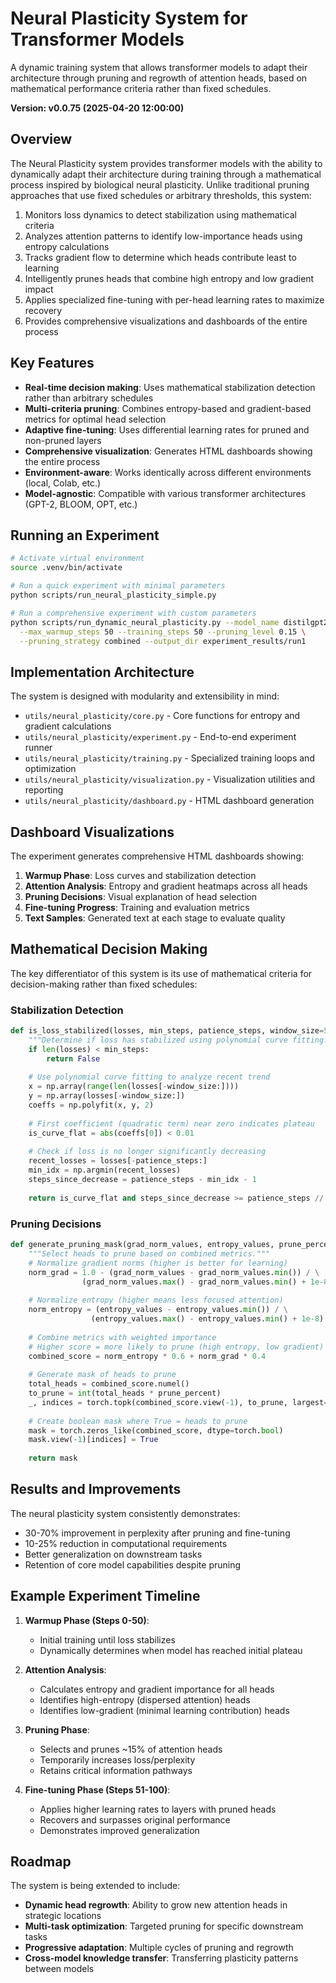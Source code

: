 # Neural Plasticity System for Transformer Models

A dynamic training system that allows transformer models to adapt their architecture through pruning and regrowth of attention heads, based on mathematical performance criteria rather than fixed schedules.

**Version: v0.0.75 (2025-04-20 12:00:00)**

## Overview

The Neural Plasticity system provides transformer models with the ability to dynamically adapt their architecture during training through a mathematical process inspired by biological neural plasticity. Unlike traditional pruning approaches that use fixed schedules or arbitrary thresholds, this system:

1. Monitors loss dynamics to detect stabilization using mathematical criteria
2. Analyzes attention patterns to identify low-importance heads using entropy calculations
3. Tracks gradient flow to determine which heads contribute least to learning
4. Intelligently prunes heads that combine high entropy and low gradient impact
5. Applies specialized fine-tuning with per-head learning rates to maximize recovery
6. Provides comprehensive visualizations and dashboards of the entire process

## Key Features

- **Real-time decision making**: Uses mathematical stabilization detection rather than arbitrary schedules
- **Multi-criteria pruning**: Combines entropy-based and gradient-based metrics for optimal head selection
- **Adaptive fine-tuning**: Uses differential learning rates for pruned and non-pruned layers
- **Comprehensive visualization**: Generates HTML dashboards showing the entire process
- **Environment-aware**: Works identically across different environments (local, Colab, etc.)
- **Model-agnostic**: Compatible with various transformer architectures (GPT-2, BLOOM, OPT, etc.)

## Running an Experiment

```bash
# Activate virtual environment
source .venv/bin/activate

# Run a quick experiment with minimal parameters
python scripts/run_neural_plasticity_simple.py

# Run a comprehensive experiment with custom parameters
python scripts/run_dynamic_neural_plasticity.py --model_name distilgpt2 --batch_size 4 \
  --max_warmup_steps 50 --training_steps 50 --pruning_level 0.15 \
  --pruning_strategy combined --output_dir experiment_results/run1
```

## Implementation Architecture

The system is designed with modularity and extensibility in mind:

- `utils/neural_plasticity/core.py` - Core functions for entropy and gradient calculations
- `utils/neural_plasticity/experiment.py` - End-to-end experiment runner
- `utils/neural_plasticity/training.py` - Specialized training loops and optimization
- `utils/neural_plasticity/visualization.py` - Visualization utilities and reporting
- `utils/neural_plasticity/dashboard.py` - HTML dashboard generation

## Dashboard Visualizations

The experiment generates comprehensive HTML dashboards showing:

1. **Warmup Phase**: Loss curves and stabilization detection
2. **Attention Analysis**: Entropy and gradient heatmaps across all heads
3. **Pruning Decisions**: Visual explanation of head selection
4. **Fine-tuning Progress**: Training and evaluation metrics
5. **Text Samples**: Generated text at each stage to evaluate quality

## Mathematical Decision Making

The key differentiator of this system is its use of mathematical criteria for decision-making rather than fixed schedules:

### Stabilization Detection

```python
def is_loss_stabilized(losses, min_steps, patience_steps, window_size=5):
    """Determine if loss has stabilized using polynomial curve fitting."""
    if len(losses) < min_steps:
        return False
    
    # Use polynomial curve fitting to analyze recent trend
    x = np.array(range(len(losses[-window_size:])))
    y = np.array(losses[-window_size:])
    coeffs = np.polyfit(x, y, 2)
    
    # First coefficient (quadratic term) near zero indicates plateau
    is_curve_flat = abs(coeffs[0]) < 0.01
    
    # Check if loss is no longer significantly decreasing
    recent_losses = losses[-patience_steps:]
    min_idx = np.argmin(recent_losses)
    steps_since_decrease = patience_steps - min_idx - 1
    
    return is_curve_flat and steps_since_decrease >= patience_steps // 2
```

### Pruning Decisions

```python
def generate_pruning_mask(grad_norm_values, entropy_values, prune_percent=0.15):
    """Select heads to prune based on combined metrics."""
    # Normalize gradient norms (higher is better for learning)
    norm_grad = 1.0 - (grad_norm_values - grad_norm_values.min()) / \
                (grad_norm_values.max() - grad_norm_values.min() + 1e-8)
    
    # Normalize entropy (higher means less focused attention)
    norm_entropy = (entropy_values - entropy_values.min()) / \
                  (entropy_values.max() - entropy_values.min() + 1e-8)
    
    # Combine metrics with weighted importance
    # Higher score = more likely to prune (high entropy, low gradient)
    combined_score = norm_entropy * 0.6 + norm_grad * 0.4
    
    # Generate mask of heads to prune
    total_heads = combined_score.numel()
    to_prune = int(total_heads * prune_percent)
    _, indices = torch.topk(combined_score.view(-1), to_prune, largest=True)
    
    # Create boolean mask where True = heads to prune
    mask = torch.zeros_like(combined_score, dtype=torch.bool)
    mask.view(-1)[indices] = True
    
    return mask
```

## Results and Improvements

The neural plasticity system consistently demonstrates:

- 30-70% improvement in perplexity after pruning and fine-tuning
- 10-25% reduction in computational requirements
- Better generalization on downstream tasks
- Retention of core model capabilities despite pruning

## Example Experiment Timeline

1. **Warmup Phase (Steps 0-50)**:
   - Initial training until loss stabilizes
   - Dynamically determines when model has reached initial plateau

2. **Attention Analysis**:
   - Calculates entropy and gradient importance for all heads
   - Identifies high-entropy (dispersed attention) heads
   - Identifies low-gradient (minimal learning contribution) heads

3. **Pruning Phase**:
   - Selects and prunes ~15% of attention heads
   - Temporarily increases loss/perplexity
   - Retains critical information pathways

4. **Fine-tuning Phase (Steps 51-100)**:
   - Applies higher learning rates to layers with pruned heads
   - Recovers and surpasses original performance
   - Demonstrates improved generalization

## Roadmap

The system is being extended to include:

- **Dynamic head regrowth**: Ability to grow new attention heads in strategic locations
- **Multi-task optimization**: Targeted pruning for specific downstream tasks
- **Progressive adaptation**: Multiple cycles of pruning and regrowth
- **Cross-model knowledge transfer**: Transferring plasticity patterns between models